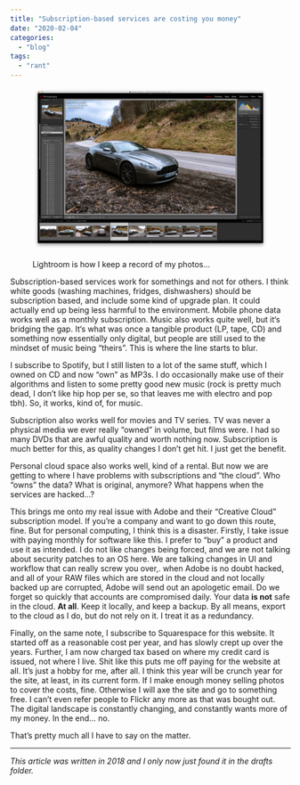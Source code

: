 ```yaml
---
title: "Subscription-based services are costing you money"
date: "2020-02-04"
categories: 
  - "blog"
tags: 
  - "rant"
---
```


<figure>

![Lightroom is how I keep a record of my photos…](/assets/images/2a98b-screenshot2020-02-04at11.51.39.png)

<figcaption>



Lightroom is how I keep a record of my photos…





</figcaption>



</figure>

Subscription-based services work for somethings and not for others. I think white goods (washing machines, fridges, dishwashers) should be subscription based, and include some kind of upgrade plan. It could actually end up being less harmful to the environment. Mobile phone data works well as a monthly subscription. Music also works quite well, but it‘s bridging the gap. It‘s what was once a tangible product (LP, tape, CD) and something now essentially only digital, but people are still used to the mindset of music being “theirs”. This is where the line starts to blur.

I subscribe to Spotify, but I still listen to a lot of the same stuff, which I owned on CD and now “own” as MP3s. I do occasionally make use of their algorithms and listen to some pretty good new music (rock is pretty much dead, I don’t like hip hop per se, so that leaves me with electro and pop tbh). So, it works, kind of, for music.

Subscription also works well for movies and TV series. TV was never a physical media we ever really “owned” in volume, but films were. I had so many DVDs that are awful quality and worth nothing now. Subscription is much better for this, as quality changes I don’t get hit. I just get the benefit.

Personal cloud space also works well, kind of a rental. But now we are getting to where I have problems with subscriptions and “the cloud”. Who “owns” the data? What is original, anymore? What happens when the services are hacked…?

This brings me onto my real issue with Adobe and their “Creative Cloud” subscription model. If you’re a company and want to go down this route, fine. But for personal computing, I think this is a disaster. Firstly, I take issue with paying monthly for software like this. I prefer to “buy” a product and use it as intended. I do not like changes being forced, and we are not talking about security patches to an OS here. We are talking changes in UI and workflow that can really screw you over,. when Adobe is no doubt hacked, and all of your RAW files which are stored in the cloud and not locally backed up are corrupted, Adobe will send out an apologetic email. Do we forget so quickly that accounts are compromised daily. Your data **is not** safe in the cloud. **At all**. Keep it locally, and keep a backup. By all means, export to the cloud as I do, but do not rely on it. I treat it as a redundancy.

Finally, on the same note, I subscribe to Squarespace for this website. It started off as a reasonable cost per year, and has slowly crept up over the years. Further, I am now charged tax based on where my credit card is issued, not where I live. Shit like this puts me off paying for the website at all. It’s just a hobby for me, after all. I think this year will be crunch year for the site, at least, in its current form. If I make enough money selling photos to cover the costs, fine. Otherwise I will axe the site and go to something free. I can’t even refer people to Flickr any more as that was bought out. The digital landscape is constantly changing, and constantly wants more of my money. In the end… no.

That’s pretty much all I have to say on the matter.

* * *

_This article was written in 2018 and I only now just found it in the drafts folder._
